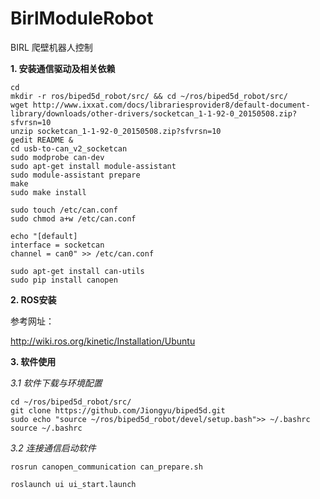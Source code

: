 # BirlModuleRobot

BIRL 爬壁机器人控制

**1. 安装通信驱动及相关依赖**
```
cd
mkdir -r ros/biped5d_robot/src/ && cd ~/ros/biped5d_robot/src/
wget http://www.ixxat.com/docs/librariesprovider8/default-document-library/downloads/other-drivers/socketcan_1-1-92-0_20150508.zip?sfvrsn=10 
unzip socketcan_1-1-92-0_20150508.zip?sfvrsn=10
gedit README &
cd usb-to-can_v2_socketcan
sudo modprobe can-dev
sudo apt-get install module-assistant
sudo module-assistant prepare
make
sudo make install
```

```
sudo touch /etc/can.conf
sudo chmod a+w /etc/can.conf

echo "[default]  
interface = socketcan  
channel = can0" >> /etc/can.conf
```

```
sudo apt-get install can-utils
sudo pip install canopen
```

**2. ROS安装**

  参考网址：


   <http://wiki.ros.org/kinetic/Installation/Ubuntu>

**3. 软件使用**

  *3.1 软件下载与环境配置*
```
cd ~/ros/biped5d_robot/src/ 
git clone https://github.com/Jiongyu/biped5d.git
sudo echo "source ~/ros/biped5d_robot/devel/setup.bash">> ~/.bashrc
source ~/.bashrc

```

  *3.2 连接通信启动软件*
```
rosrun canopen_communication can_prepare.sh

roslaunch ui ui_start.launch

```

